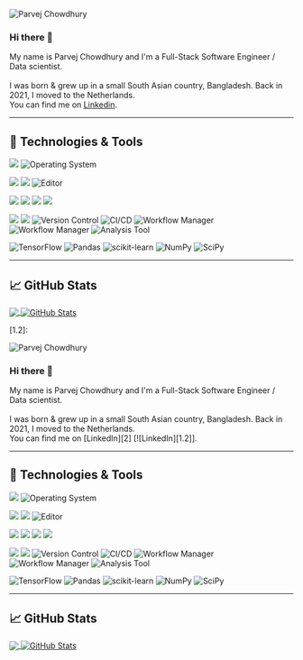 <p align="left"> <img src="https://komarev.com/ghpvc/?username=parvej35&label=Profile%20views&color=0e75b6&style=flat" alt="Parvej Chowdhury" /> </p>


### Hi there 👋
My name is Parvej Chowdhury and I'm a Full-Stack Software Engineer / Data scientist. 
<br><br>
I was born & grew up in a small South Asian country, Bangladesh. Back in 2021, I moved to the Netherlands.
<br>
You can find me on <a href='https://www.linkedin.com/in/parvej35' target= '_blank'> Linkedin</a>.

---
## 🔧 Technologies & Tools
![](https://img.shields.io/badge/OS-Linux-informational?style=flat&logo=linux&logoColor=white&color=2bbc8a)
![Operating System](https://img.shields.io/badge/OS-Windows-informational?style=flat&logo=windows&logoColor=white&color=2bbc8a)

![](https://img.shields.io/badge/Editor-IntelliJ_IDEA-informational?style=flat&logo=intellij-idea&logoColor=white&color=2bbc8a)
![](https://img.shields.io/badge/Editor-Visual_Studio_Code-blue.svg?style=flat&logo=visual-studio-code&logoColor=white&color=2bbc8a)
![Editor](https://img.shields.io/badge/Editor-VIM-blueviolet?style=flat&logo=vim&logoColor=white&color=2bbc8a)

![](https://img.shields.io/badge/Code-Python-informational?style=flat&logo=python&logoColor=white&color=2bbc8a)
![](https://img.shields.io/badge/Code-Java-informational?style=flat&logo=java&logoColor=white&color=2bbc8a)
![](https://img.shields.io/badge/Code-R-informational?style=flat&logo=r&logoColor=white&color=2bbc8a)
![](https://img.shields.io/badge/Shell-Bash-informational?style=flat&logo=gnu-bash&logoColor=white&color=2bbc8a)

![](https://img.shields.io/badge/Tools-MySQL-informational?style=flat&logo=mysql&logoColor=white&color=2bbc8a)
![](https://img.shields.io/badge/Tools-Docker-informational?style=flat&logo=docker&logoColor=white&color=2bbc8a)
![Version Control](https://img.shields.io/badge/Version%20Control-Git-informational?style=flat&logo=git&logoColor=white&color=2bbc8a)
![CI/CD](https://img.shields.io/badge/CI%2FCD-GitHub_Actions-informational?style=flat&logo=github-actions&logoColor=white&color=2bbc8a)
![Workflow Manager](https://img.shields.io/badge/Workflow-Snakemake-informational?style=flat&logo=snakemake&logoColor=white&color=2bbc8a)
![Workflow Manager](https://img.shields.io/badge/Workflow-Nextflow-informational?style=flat&logo=nextflow&logoColor=white&color=2bbc8a)
![Analysis Tool](https://img.shields.io/badge/Analysis%20Tool-Jupyter%20Notebook-orange?style=flat&logo=jupyter&logoColor=white&color=2bbc8a)

![TensorFlow](https://img.shields.io/badge/TensorFlow-2.0-orange?style=flat&logo=tensorflow&logoColor=white)
![Pandas](https://img.shields.io/badge/Pandas-1.0.3-blue?style=flat&logo=pandas&logoColor=white)
![scikit-learn](https://img.shields.io/badge/scikit--learn-0.23.1-orange?style=flat&logo=scikit-learn&logoColor=white)
![NumPy](https://img.shields.io/badge/NumPy-1.18.4-blue?style=flat&logo=numpy&logoColor=white)
![SciPy](https://img.shields.io/badge/SciPy-1.4.1-orange?style=flat&logo=scipy&logoColor=white)

---

## &#x1f4c8; GitHub Stats

<a href="https://github.com/parvej35/parvej35">
  <img align="center" src="https://github-readme-stats.vercel.app/api/top-langs/?username=parvej35&hide=java,html,tex&title_color=ffffff&text_color=c9cacc&icon_color=2bbc8a&bg_color=1d1f21&langs_count=5" />
</a>
<a href="https://github.com/parvej35/parvej35">
  <img align="center" src="https://github-readme-stats.vercel.app/api?username=parvej35&show_icons=true&line_height=27&count_private=true&title_color=ffffff&text_color=c9cacc&icon_color=2bbc8a&bg_color=1d1f21" alt="GitHub Stats" />
</a>

<!-- icons without padding -->
[1.2]: <p align="left"> <img src="https://komarev.com/ghpvc/?username=parvej35&label=Profile%20views&color=0e75b6&style=flat" alt="Parvej Chowdhury" /> </p>


### Hi there 👋
My name is Parvej Chowdhury and I'm a Full-Stack Software Engineer / Data scientist.
<br><br>
I was born & grew up in a small South Asian country, Bangladesh. Back in 2021, I moved to the Netherlands.
<br>
You can find me on [LinkedIn][2] [![LinkedIn][1.2]].

---
## 🔧 Technologies & Tools
![](https://img.shields.io/badge/OS-Linux-informational?style=flat&logo=linux&logoColor=white&color=2bbc8a)
![Operating System](https://img.shields.io/badge/OS-Windows-informational?style=flat&logo=windows&logoColor=white&color=2bbc8a)

![](https://img.shields.io/badge/Editor-IntelliJ_IDEA-informational?style=flat&logo=intellij-idea&logoColor=white&color=2bbc8a)
![](https://img.shields.io/badge/Editor-Visual_Studio_Code-blue.svg?style=flat&logo=visual-studio-code&logoColor=white&color=2bbc8a)
![Editor](https://img.shields.io/badge/Editor-VIM-blueviolet?style=flat&logo=vim&logoColor=white&color=2bbc8a)

![](https://img.shields.io/badge/Code-Python-informational?style=flat&logo=python&logoColor=white&color=2bbc8a)
![](https://img.shields.io/badge/Code-Java-informational?style=flat&logo=java&logoColor=white&color=2bbc8a)
![](https://img.shields.io/badge/Code-R-informational?style=flat&logo=r&logoColor=white&color=2bbc8a)
![](https://img.shields.io/badge/Shell-Bash-informational?style=flat&logo=gnu-bash&logoColor=white&color=2bbc8a)

![](https://img.shields.io/badge/Tools-MySQL-informational?style=flat&logo=mysql&logoColor=white&color=2bbc8a)
![](https://img.shields.io/badge/Tools-Docker-informational?style=flat&logo=docker&logoColor=white&color=2bbc8a)
![Version Control](https://img.shields.io/badge/Version%20Control-Git-informational?style=flat&logo=git&logoColor=white&color=2bbc8a)
![CI/CD](https://img.shields.io/badge/CI%2FCD-GitHub_Actions-informational?style=flat&logo=github-actions&logoColor=white&color=2bbc8a)
![Workflow Manager](https://img.shields.io/badge/Workflow-Snakemake-informational?style=flat&logo=snakemake&logoColor=white&color=2bbc8a)
![Workflow Manager](https://img.shields.io/badge/Workflow-Nextflow-informational?style=flat&logo=nextflow&logoColor=white&color=2bbc8a)
![Analysis Tool](https://img.shields.io/badge/Analysis%20Tool-Jupyter%20Notebook-orange?style=flat&logo=jupyter&logoColor=white&color=2bbc8a)

![TensorFlow](https://img.shields.io/badge/TensorFlow-2.0-orange?style=flat&logo=tensorflow&logoColor=white)
![Pandas](https://img.shields.io/badge/Pandas-1.0.3-blue?style=flat&logo=pandas&logoColor=white)
![scikit-learn](https://img.shields.io/badge/scikit--learn-0.23.1-orange?style=flat&logo=scikit-learn&logoColor=white)
![NumPy](https://img.shields.io/badge/NumPy-1.18.4-blue?style=flat&logo=numpy&logoColor=white)
![SciPy](https://img.shields.io/badge/SciPy-1.4.1-orange?style=flat&logo=scipy&logoColor=white)

---

## &#x1f4c8; GitHub Stats

<a href="https://github.com/parvej35/parvej35">
  <img align="center" src="https://github-readme-stats.vercel.app/api/top-langs/?username=parvej35&hide=java,html,tex&title_color=ffffff&text_color=c9cacc&icon_color=2bbc8a&bg_color=1d1f21&langs_count=5" />
</a>
<a href="https://github.com/parvej35/parvej35">
  <img align="center" src="https://github-readme-stats.vercel.app/api?username=parvej35&show_icons=true&line_height=27&count_private=true&title_color=ffffff&text_color=c9cacc&icon_color=2bbc8a&bg_color=1d1f21" alt="GitHub Stats" />
</a>
